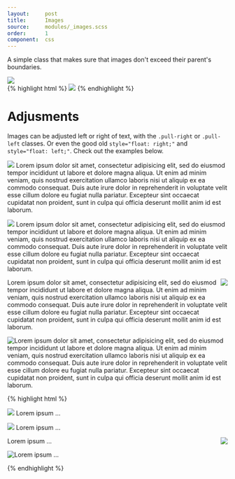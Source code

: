```yaml
---
layout:		post
title:		Images
source:		modules/_images.scss
order:      1
component:  css
---
```


<p class="lead">A simple class that makes sure that images don't exceed their parent's boundaries.</p>

<div class="m-browser">
  <div class="browser">
    <div class="image">
        <div class="content clearfix">
            <img src="http://placehold.it/500x150" class="responsive"/>
        </div>
    </div>
  </div>
{% highlight html %}
    <img src="http://placehold.it/500x150" class="responsive"/>
{% endhighlight %}
</div>

# Adjusments
Images can be adjusted left or right of text, with the ```.pull-right``` or ```.pull-left``` classes. Or even the good old ```style="float: right;"``` and ```style="float: left;"```. Check out the examples below.


<div class="m-browser">
  <div class="browser">
    <div class="image">
        <div class="content clearfix">
        <p>
            <img src="http://placehold.it/120x70" class="responsive pull-right"/> Lorem ipsum dolor sit amet, consectetur adipisicing elit, sed do eiusmod
            tempor incididunt ut labore et dolore magna aliqua. Ut enim ad minim veniam,
            quis nostrud exercitation ullamco laboris nisi ut aliquip ex ea commodo
            consequat. Duis aute irure dolor in reprehenderit in voluptate velit esse
            cillum dolore eu fugiat nulla pariatur. Excepteur sint occaecat cupidatat non
            proident, sunt in culpa qui officia deserunt mollit anim id est laborum.
        </p>
        <p>
            <img src="http://placehold.it/120x70" class="responsive pull-left"/> Lorem ipsum dolor sit amet, consectetur adipisicing elit, sed do eiusmod
            tempor incididunt ut labore et dolore magna aliqua. Ut enim ad minim veniam,
            quis nostrud exercitation ullamco laboris nisi ut aliquip ex ea commodo
            consequat. Duis aute irure dolor in reprehenderit in voluptate velit esse
            cillum dolore eu fugiat nulla pariatur. Excepteur sint occaecat cupidatat non
            proident, sunt in culpa qui officia deserunt mollit anim id est laborum.
        </p>        
        <p>
            <img src="http://placehold.it/120x70" class="responsive" style="float:right;"/> Lorem ipsum dolor sit amet, consectetur adipisicing elit, sed do eiusmod
            tempor incididunt ut labore et dolore magna aliqua. Ut enim ad minim veniam,
            quis nostrud exercitation ullamco laboris nisi ut aliquip ex ea commodo
            consequat. Duis aute irure dolor in reprehenderit in voluptate velit esse
            cillum dolore eu fugiat nulla pariatur. Excepteur sint occaecat cupidatat non
            proident, sunt in culpa qui officia deserunt mollit anim id est laborum.
        </p>
        <p>
            <img src="http://placehold.it/120x70" class="responsive" style="float:left;"/> Lorem ipsum dolor sit amet, consectetur adipisicing elit, sed do eiusmod
            tempor incididunt ut labore et dolore magna aliqua. Ut enim ad minim veniam,
            quis nostrud exercitation ullamco laboris nisi ut aliquip ex ea commodo
            consequat. Duis aute irure dolor in reprehenderit in voluptate velit esse
            cillum dolore eu fugiat nulla pariatur. Excepteur sint occaecat cupidatat non
            proident, sunt in culpa qui officia deserunt mollit anim id est laborum.
        </p>          
        </div>
    </div>
  </div>
{% highlight html %}
<p>
    <img src="http://placehold.it/120x70" class="responsive pull-right"/> Lorem ipsum ...
</p>
<p>
    <img src="http://placehold.it/120x70" class="responsive pull-left"/> Lorem ipsum ...
</p>        
<p>
    <img src="http://placehold.it/120x70" class="responsive" style="float:right;"/> Lorem ipsum ...
</p>
<p>
    <img src="http://placehold.it/120x70" class="responsive" style="float:left;"/> Lorem ipsum ...
</p>     
{% endhighlight %}
</div>
